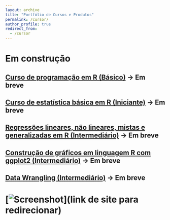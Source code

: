 ```yaml
---
layout: archive
title: "Portfólio de Cursos e Produtos"
permalink: /cursor/
author_profile: true
redirect_from:
  - /cursor
---
```


# Em construção



## [Curso de programação em R (Básico)](https://go.kiwify.com.br/mo5GEX9) -> Em breve
## [Curso de estatística básica em R (Iniciante)](https://go.kiwify.com.br/7u3bnr3) -> Em breve
## [Regressões lineares, não lineares, mistas e generalizadas em R (Intermediário)](https://go.kiwify.com.br/pZEEG4Q) -> Em breve
## [Construção de gráficos em linguagem R com ggplot2 (Intermediário)](https://go.kiwify.com.br/usC1jDm) -> Em breve
## [Data Wrangling (Intermediário)](https://go.kiwify.com.br/oIViGzI) -> Em breve
# [![Screenshot](...)](link de site para redirecionar)


